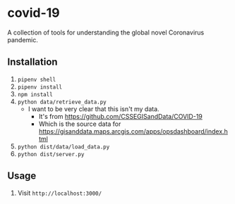 # covid-19

A collection of tools for understanding the global novel Coronavirus pandemic.

## Installation

1. `pipenv shell`
1. `pipenv install`
1. `npm install`
1. `python data/retrieve_data.py`
   - I want to be very clear that this isn't my data.
     - It's from https://github.com/CSSEGISandData/COVID-19
     - Which is the source data for https://gisanddata.maps.arcgis.com/apps/opsdashboard/index.html
1. `python dist/data/load_data.py`
1. `python dist/server.py`

## Usage

1. Visit `http://localhost:3000/`
